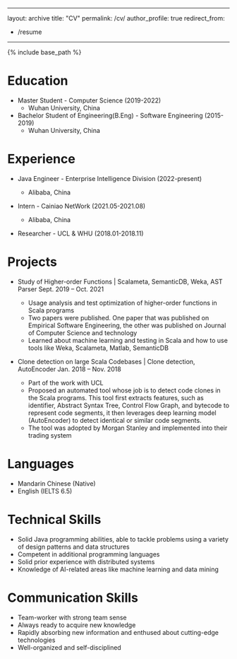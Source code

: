 

---
layout: archive
title: "CV"
permalink: /cv/
author_profile: true
redirect_from:
  - /resume
---
{% include base_path %}

Education
=========

* Master Student - Computer Science (2019-2022)
  * Wuhan University, China
* Bachelor Student of Engineering(B.Eng) - Software Engineering  (2015-2019)
  * Wuhan University, China


Experience
=========

* Java Engineer - Enterprise Intelligence Division (2022-present)
  * Alibaba, China

* Intern - Cainiao NetWork (2021.05-2021.08)
  * Alibaba, China

* Researcher - UCL & WHU (2018.01-2018.11)

Projects
=========
* Study of Higher-order Functions | Scalameta, SemanticDB, Weka, AST Parser     Sept. 2019 – Oct. 2021
  * Usage analysis and test optimization of higher-order functions in Scala programs
  * Two papers were published. One paper that was published on Empirical Software Engineering, the other was published on Journal of Computer Science and technology
  * Learned about machine learning and testing in Scala and how to use tools like Weka, Scalameta, Matlab, SemanticDB

* Clone detection on large Scala Codebases | Clone detection, AutoEncoder       Jan. 2018 – Nov. 2018
  * Part of the work with UCL
  * Proposed an automated tool whose job is to detect code clones in the Scala programs. This tool first extracts features, such as identifier, Abstract Syntax Tree, Control Flow Graph, and bytecode to represent code segments, it then leverages deep learning model (AutoEncoder) to detect identical or similar code segments.
  * The tool was adopted by Morgan Stanley and implemented into their trading system


Languages
=========
* Mandarin Chinese (Native)
* English (IELTS 6.5)


Technical Skills
=========
* Solid Java programming abilities, able to tackle problems using a variety of design patterns and data structures
* Competent in additional programming languages
* Solid prior experience with distributed systems
* Knowledge of AI-related areas like machine learning and data mining

Communication Skills
=========
* Team-worker with strong team sense
* Always ready to acquire new knowledge
* Rapidly absorbing new information and enthused about cutting-edge technologies
* Well-organized and self-disciplined